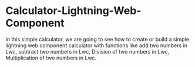 # Calculator-Lightning-Web-Component
In this simple calculator, we are going to see how to create or build a simple lightning web component calculator with functions like add two numbers in Lwc, subtract two numbers in Lwc, Division of two numbers in Lwc, Multiplication of two numbers in Lwc.
